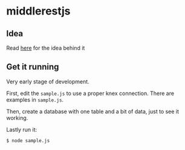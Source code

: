 # middlerestjs

## Idea
Read [here](/Alber70g/middlerestjs/blob/master/docs/idea.md) for the idea behind it

## Get it running
Very early stage of development. 

First, edit the `sample.js` to use a proper knex connection. There are examples in `sample.js`.

Then, create a database with one table and a bit of data, just to see it working.

Lastly run it:
```
$ node sample.js
```
